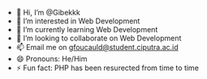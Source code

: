 - 👋 Hi, I’m @Gibekkk
- 👀 I’m interested in Web Development
- 🌱 I’m currently learning Web Development
- 💞️ I’m looking to collaborate on Web Development
- 📫 Email me on gfoucauld@student.ciputra.ac.id
- 😄 Pronouns: He/Him
- ⚡ Fun fact: PHP has been resurected from time to time

<!---
Gibekkk/Gibekkk is a ✨ special ✨ repository because its `README.md` (this file) appears on your GitHub profile.
You can click the Preview link to take a look at your changes.
--->
